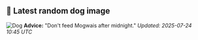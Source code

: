 ## 🐶 Latest random dog image
![Dog](https://images.dog.ceo/breeds/hound-afghan/n02088094_4310.jpg)
**Advice:** "Don't feed Mogwais after midnight."
*Updated: 2025-07-24 10:45 UTC*
